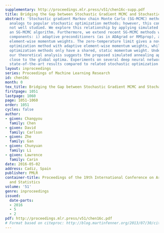 ```yaml
---
supplementary: http://proceedings.mlr.press/v51/chen16c-supp.pdf
title: Bridging the Gap between Stochastic Gradient MCMC and Stochastic Optimization
abstract: 'Stochastic gradient Markov chain Monte Carlo (SG-MCMC) methods are Bayesian
  analogs to popular stochastic optimization methods; however, this connection is
  not well studied. We explore this relationship by applying simulated annealing to
  an SG-MCMC algorithm. Furthermore, we extend recent SG-MCMC methods with two key
  components: i) adaptive preconditioners (as in ADAgrad or RMSprop), and ii) adaptive
  element-wise momentum weights. The zero-temperature limit gives a novel stochastic
  optimization method with adaptive element-wise momentum weights, while conventional
  optimization methods only have a shared, static momentum weight. Under certain assumptions,
  our theoretical analysis suggests the proposed simulated annealing approach converges
  close to the global optima. Experiments on several deep neural network models show
  state-of-the-art results compared to related stochastic optimization algorithms.'
layout: inproceedings
series: Proceedings of Machine Learning Research
id: chen16c
month: 0
tex_title: Bridging the Gap between Stochastic Gradient MCMC and Stochastic Optimization
firstpage: 1051
lastpage: 1060
page: 1051-1060
order: 1051
cycles: false
author:
- given: Changyou
  family: Chen
- given: David
  family: Carlson
- given: Zhe
  family: Gan
- given: Chunyuan
  family: Li
- given: Lawrence
  family: Carin
date: 2016-05-02
address: Cadiz, Spain
publisher: PMLR
container-title: Proceedings of the 19th International Conference on Artificial Intelligence
  and Statistics
volume: '51'
genre: inproceedings
issued:
  date-parts:
  - 2016
  - 5
  - 2
pdf: http://proceedings.mlr.press/v51/chen16c.pdf
# Format based on citeproc: http://blog.martinfenner.org/2013/07/30/citeproc-yaml-for-bibliographies/
---
```

